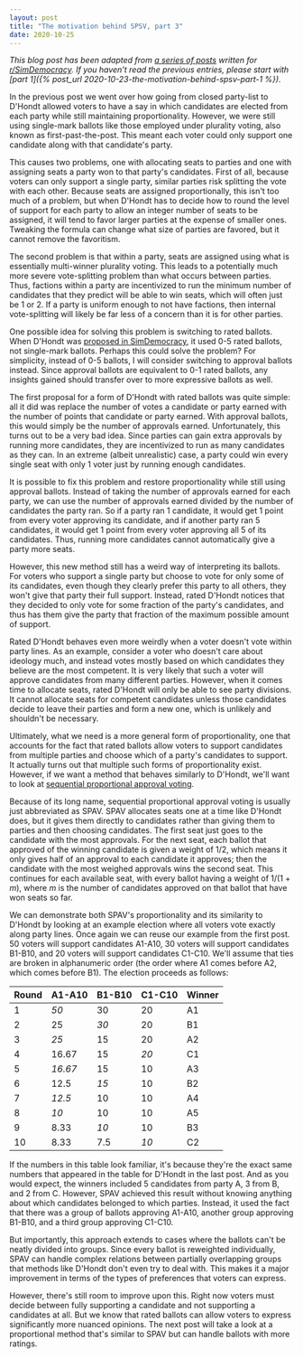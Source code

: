 ```yaml
---
layout: post
title: "The motivation behind SPSV, part 3"
date: 2020-10-25
---
```

*This blog post has been adapted from [a series of posts](https://www.reddit.com/r/SimDemocracy/comments/ieogtk/the_motivation_behind_spsv_series/) written for [r/SimDemocracy](https://www.reddit.com/r/SimDemocracy/). If you haven’t read the previous entries, please start with [part 1]({% post_url 2020-10-23-the-motivation-behind-spsv-part-1 %}).*

In the previous post we went over how going from closed party-list to D'Hondt allowed voters to have a say in which candidates are elected from each party while still maintaining proportionality. However, we were still using single-mark ballots like those employed under plurality voting, also known as first-past-the-post. This meant each voter could only support one candidate along with that candidate's party.

This causes two problems, one with allocating seats to parties and one with assigning seats a party won to that party's candidates. First of all, because voters can only support a single party, similar parties risk splitting the vote with each other. Because seats are assigned proportionally, this isn't too much of a problem, but when D'Hondt has to decide how to round the level of support for each party to allow an integer number of seats to be assigned, it will tend to favor larger parties at the expense of smaller ones. Tweaking the formula can change what size of parties are favored, but it cannot remove the favoritism.

The second problem is that within a party, seats are assigned using what is essentially multi-winner plurality voting. This leads to a potentially much more severe vote-splitting problem than what occurs between parties. Thus, factions within a party are incentivized to run the minimum number of candidates that they predict will be able to win seats, which will often just be 1 or 2. If a party is uniform enough to not have factions, then internal vote-splitting will likely be far less of a concern than it is for other parties.

<!--break-->

One possible idea for solving this problem is switching to rated ballots. When D'Hondt was [proposed in SimDemocracy](https://www.reddit.com/r/SimDemocracy/comments/flnjey/dhondt_method_partylist_proportional/), it used 0-5 rated ballots, not single-mark ballots. Perhaps this could solve the problem? For simplicity, instead of 0-5 ballots, I will consider switching to approval ballots instead. Since approval ballots are equivalent to 0-1 rated ballots, any insights gained should transfer over to more expressive ballots as well.

The first proposal for a form of D'Hondt with rated ballots was quite simple: all it did was replace the number of votes a candidate or party earned with the number of points that candidate or party earned. With approval ballots, this would simply be the number of approvals earned. Unfortunately, this turns out to be a very bad idea. Since parties can gain extra approvals by running more candidates, they are incentivized to run as many candidates as they can. In an extreme (albeit unrealistic) case, a party could win every single seat with only 1 voter just by running enough candidates.

It is possible to fix this problem and restore proportionality while still using approval ballots. Instead of taking the number of approvals earned for each party, we can use the number of approvals earned divided by the number of candidates the party ran. So if a party ran 1 candidate, it would get 1 point from every voter approving its candidate, and if another party ran 5 candidates, it would get 1 point from every voter approving all 5 of its candidates. Thus, running more candidates cannot automatically give a party more seats.

However, this new method still has a weird way of interpreting its ballots. For voters who support a single party but choose to vote for only some of its candidates, even though they clearly prefer this party to all others, they won't give that party their full support. Instead, rated D'Hondt notices that they decided to only vote for some fraction of the party's candidates, and thus has them give the party that fraction of the maximum possible amount of support.

Rated D'Hondt behaves even more weirdly when a voter doesn't vote within party lines. As an example, consider a voter who doesn't care about ideology much, and instead votes mostly based on which candidates they believe are the most competent. It is very likely that such a voter will approve candidates from many different parties. However, when it comes time to allocate seats, rated D'Hondt will only be able to see party divisions. It cannot allocate seats for competent candidates unless those candidates decide to leave their parties and form a new one, which is unlikely and shouldn't be necessary.

Ultimately, what we need is a more general form of proportionality, one that accounts for the fact that rated ballots allow voters to support candidates from multiple parties and choose which of a party's candidates to support. It actually turns out that multiple such forms of proportionality exist. However, if we want a method that behaves similarly to D'Hondt, we'll want to look at [sequential proportional approval voting](https://electowiki.org/wiki/Sequential_proportional_approval_voting).

Because of its long name, sequential proportional approval voting is usually just abbreviated as SPAV. SPAV allocates seats one at a time like D'Hondt does, but it gives them directly to candidates rather than giving them to parties and then choosing candidates. The first seat just goes to the candidate with the most approvals. For the next seat, each ballot that approved of the winning candidate is given a weight of 1/2, which means it only gives half of an approval to each candidate it approves; then the candidate with the most weighed approvals wins the second seat. This continues for each available seat, with every ballot having a weight of 1/(1 + *m*), where *m* is the number of candidates approved on that ballot that have won seats so far.

We can demonstrate both SPAV's proportionality and its similarity to D'Hondt by looking at an example election where all voters vote exactly along party lines. Once again we can reuse our example from the first post. 50 voters will support candidates A1-A10, 30 voters will support candidates B1-B10, and 20 voters will support candidates C1-C10. We'll assume that ties are broken in alphanumeric order (the order where A1 comes before A2, which comes before B1). The election proceeds as follows:

Round|A1-A10|B1-B10|C1-C10|Winner
--|--|--|--|--
1|*50*|30|20|A1
2|25|*30*|20|B1
3|*25*|15|20|A2
4|16.67|15|*20*|C1
5|*16.67*|15|10|A3
6|12.5|*15*|10|B2
7|*12.5*|10|10|A4
8|*10*|10|10|A5
9|8.33|*10*|10|B3
10|8.33|7.5|*10*|C2

If the numbers in this table look familiar, it's because they're the exact same numbers that appeared in the table for D'Hondt in the last post. And as you would expect, the winners included 5 candidates from party A, 3 from B, and 2 from C. However, SPAV achieved this result without knowing anything about which candidates belonged to which parties. Instead, it used the fact that there was a group of ballots approving A1-A10, another group approving B1-B10, and a third group approving C1-C10.

But importantly, this approach extends to cases where the ballots can't be neatly divided into groups. Since every ballot is reweighted individually, SPAV can handle complex relations between partially overlapping groups that methods like D'Hondt don't even try to deal with. This makes it a major improvement in terms of the types of preferences that voters can express.

However, there's still room to improve upon this. Right now voters must decide between fully supporting a candidate and not supporting a candidates at all. But we know that rated ballots can allow voters to express significantly more nuanced opinions. The next post will take a look at a proportional method that's similar to SPAV but can handle ballots with more ratings.